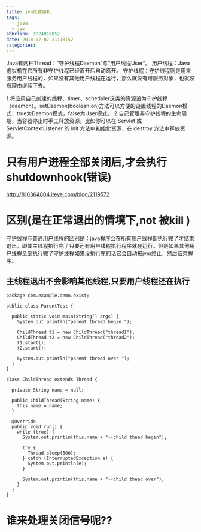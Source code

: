 ```yaml
---
title: jvm优雅停机
tags:
  - java
  - jvm
abbrlink: 1024016852
date: 2018-07-07 21:18:52
categories:
---
```


Java有两种Thread：“守护线程Daemon”与“用户线程User”。
用户线程：Java虚拟机在它所有非守护线程已经离开后自动离开。
守护线程：守护线程则是用来服务用户线程的，如果没有其他用户线程在运行，那么就没有可服务对象，也就没有理由继续下去。

1.将应用自己创建的线程、timer、scheduler这类的资源设为守护线程（daemon）。setDaemon(boolean on)方法可以方便的设置线程的Daemon模式，true为Daemon模式，false为User模式。 
2.自己管理非守护线程的生命周期，当容器停止时手工释放资源。比如你可以在 Servlet 或 ServletContextListener 的 init 方法中初始化资源，在 destroy 方法中释放资源。


# 只有用户进程全部关闭后,才会执行shutdownhook(错误)
http://810364804.iteye.com/blog/2119572

# 区别(是在正常退出的情境下,not 被kill )
守护线程与普通用户线程的区别是：java程序会在所有用户线程都执行完了才结束退出，即使主线程执行完了只要还有用户线程执行程序就在运行。但是如果其他用户线程全部执行完了守护线程如果没执行完的话它会自动被jvm终止，然后结束程序。


## 主线程退出不会影响其他线程,只要用户线程还在执行
```
package com.example.demo.exist;

public class ParentTest {

  public static void main(String[] args) {
    System.out.println("parent thread begin ");

    ChildThread t1 = new ChildThread("thread1");
    ChildThread t2 = new ChildThread("thread2");
    t1.start();
    t2.start();

    System.out.println("parent thread over ");
  }
}

class ChildThread extends Thread {

  private String name = null;

  public ChildThread(String name) {
    this.name = name;
  }

  @Override
  public void run() {
    while (true) {
      System.out.println(this.name + "--child thead begin");

      try {
        Thread.sleep(500);
      } catch (InterruptedException e) {
        System.out.println(e);
      }

      System.out.println(this.name + "--child thead over");
    }
  }
}

```

# 谁来处理关闭信号呢??
